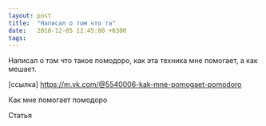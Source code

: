 ```yaml
---
layout: post
title:  "Написал о том что та"
date:   2018-12-05 12:45:00 +0300
tags:   
---
```


Написал о том что такое помодоро, как эта техника мне помогает, а как мешает.

[ссылка] https://m.vk.com/@5540006-kak-mne-pomogaet-pomodoro

<!--excerpt-->

Как мне помогает помодоро

Статья
